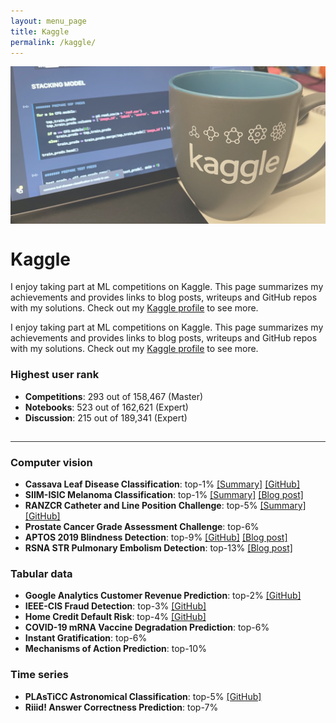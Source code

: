 ```yaml
---
layout: menu_page
title: Kaggle
permalink: /kaggle/
---
```


<link href="https://emoji-css.afeld.me/emoji.css" rel="stylesheet">

<div class="container">
  <div style="width:100%;height:0; padding-top:50%;position:relative;">
    <img src="../images/menu/photo_kaggle.jpg" style="width:100%; opacity:0.75; position:absolute; top:0; left:0">
  </div>  
  <div class="content">
    <h1>Kaggle</h1>
    <p><span class="cover-desc">I enjoy taking part at ML competitions on Kaggle. This page summarizes my achievements and provides links to blog posts, writeups and GitHub repos with my solutions. Check out my <a href="https://www.kaggle.com/kozodoi">Kaggle profile</a> to see more.</span></p>
  </div>
</div>

<p><span class="page-desc">I enjoy taking part at ML competitions on Kaggle. This page summarizes my achievements and provides links to blog posts, writeups and GitHub repos with my solutions. Check out my <a href="https://www.kaggle.com/kozodoi">Kaggle profile</a> to see more.</span></p>


### Highest user rank
- **Competitions**: 293 out of 158,467 (Master)
- **Notebooks**: 523 out of 162,621 (Expert)
- **Discussion**: 215 out of 189,341 (Expert)

<hr style="height:1px; visibility:hidden;" />
<hr style="height:1px;border-width:0;color:rgb(50,50,50);background-color:rgb(50,50,50)">

### Computer vision

- <i class="em em-first_place_medal" aria-role="presentation" aria-label="FIRST PLACE MEDAL"></i> **Cassava Leaf Disease Classification**: top-1% [[Summary]](https://www.kaggle.com/c/cassava-leaf-disease-classification/discussion/220751) [[GitHub]](https://github.com/kozodoi/Kaggle_Leaf_Disease_Classification)
- <i class="em em-first_place_medal" aria-role="presentation" aria-label="FIRST PLACE MEDAL"></i> **SIIM-ISIC Melanoma Classification**: top-1% [[Summary]](https://www.kaggle.com/c/siim-isic-melanoma-classification/discussion/175624) [[Blog post]](https://kozodoi.me/python/deep%20learning/computer%20vision/competitions/2020/08/30/pre-training.html)
- <i class="em em-second_place_medal" aria-role="presentation" aria-label="SECOND PLACE MEDAL"></i> **RANZCR Catheter and Line Position Challenge**: top-5% [[Summary]](https://www.kaggle.com/c/ranzcr-clip-catheter-line-classification/discussion/226664) [[GitHub]](https://github.com/kozodoi/Kaggle_RANZCR_Challenge)
- <i class="em em-third_place_medal" aria-role="presentation" aria-label="THIRD PLACE MEDAL"></i> **Prostate Cancer Grade Assessment Challenge**: top-6%
- <i class="em em-third_place_medal" aria-role="presentation" aria-label="THIRD PLACE MEDAL"></i> **APTOS 2019 Blindness Detection**: top-9% [[GitHub]](https://github.com/kozodoi/Udacity_Blindness_Detection) [[Blog post]](https://kozodoi.me/python/deep%20learning/computer%20vision/competitions/2020/07/11/blindness-detection.html)
- <i class="em em-third_place_medal" aria-role="presentation" aria-label="THIRD PLACE MEDAL"></i> **RSNA STR Pulmonary Embolism Detection**: top-13% [[Blog
post]](https://kozodoi.me/python/deep%20learning/computer%20vision/tutorial/2020/10/30/pytorch-xla-tpu.html)


### Tabular data

- <i class="em em-second_place_medal" aria-role="presentation" aria-label="SECOND PLACE MEDAL"></i> **Google Analytics Customer Revenue Prediction**: top-2% [[GitHub]](https://github.com/kozodoi/Kaggle_Google_Analytics)
- <i class="em em-second_place_medal" aria-role="presentation" aria-label="SECOND PLACE MEDAL"></i> **IEEE-CIS Fraud Detection**: top-3% [[GitHub]](https://github.com/kozodoi/Kaggle_IEEE_Fraud_Detection)
- <i class="em em-second_place_medal" aria-role="presentation" aria-label="SECOND PLACE MEDAL"></i> **Home Credit Default Risk**: top-4% [[GitHub]](https://github.com/kozodoi/Kaggle_Home_Credit)
- <i class="em em-third_place_medal" aria-role="presentation" aria-label="THIRD PLACE MEDAL"></i> **COVID-19 mRNA Vaccine Degradation Prediction**: top-6%
- <i class="em em-third_place_medal" aria-role="presentation" aria-label="THIRD PLACE MEDAL"></i> **Instant Gratification**: top-6%
- <i class="em em-third_place_medal" aria-role="presentation" aria-label="THIRD PLACE MEDAL"></i> **Mechanisms of Action Prediction**: top-10%


### Time series

- <i class="em em-second_place_medal" aria-role="presentation" aria-label="SECOND PLACE MEDAL"></i> **PLAsTiCC Astronomical Classification**: top-5% [[GitHub]](https://github.com/kozodoi/Kaggle_Astronomical_Classification)
- <i class="em em-third_place_medal" aria-role="presentation" aria-label="THIRD PLACE MEDAL"></i> **Riiid! Answer Correctness Prediction**: top-7%
